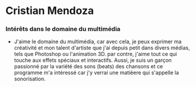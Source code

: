 # Cristian Mendoza 

### Intérêts dans le domaine du multimédia

- J'aime le domaine du multimédia, car avec cela, je peux exprimer ma créativité et mon talent d'artiste que j'ai depuis petit dans divers médias, tels que Photoshop ou l'animation 3D. par contre, j'aime tout ce qui touche aux effets spéciaux et interactifs. Aussi, je suis un garçon passionné par la variété des sons (beats) des chansons et ce programme m'a intéressé car j'y verrai une matièere qui s'appelle la sonorisation.
